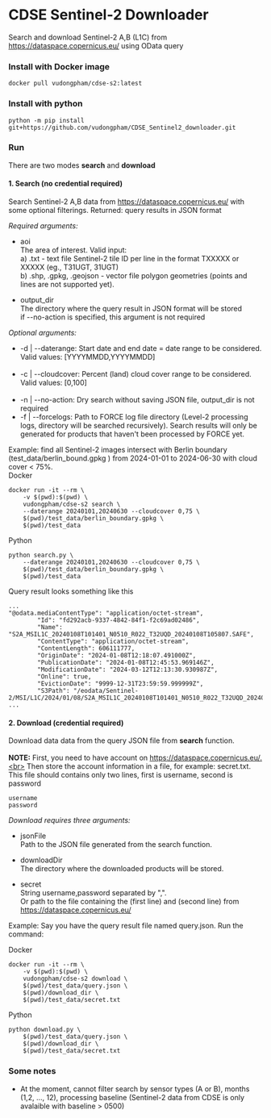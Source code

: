 # CDSE Sentinel-2 Downloader

Search and download Sentinel-2 A,B (L1C) from https://dataspace.copernicus.eu/ using OData query

### Install with Docker image
```
docker pull vudongpham/cdse-s2:latest
```

### Install with python

```
python -m pip install git+https://github.com/vudongpham/CDSE_Sentinel2_downloader.git
```


### Run
There are two modes <b>search</b> and <b>download</b>
#### 1. Search (no credential required)
Search Sentinel-2 A,B data from  https://dataspace.copernicus.eu/ with some optional filterings. Returned: query results in JSON format

<i>Required arguments:</i>
- aoi\
  The area of interest. Valid input:\
  a) .txt - text file Sentinel-2 tile ID per line in the format TXXXXX or XXXXX (eg., T31UGT, 31UGT) \
  b) .shp, .gpkg, .geojson - vector file polygon geometries (points and lines are not supported yet).
  
- output_dir\
  The directory where the query result in JSON format will be stored \
  if --no-action is specified, this argument is not required

<i>Optional arguments:</i>
- -d | --daterange: Start date and end date = date range to be considered. Valid values: [YYYYMMDD,YYYYMMDD] <br><br>
- -c | --cloudcover:  Percent (land) cloud cover range to be considered. Valid values: [0,100] <br><br>
- -n | --no-action:  Dry search without saving JSON file, output_dir is not required 
- -f | --forcelogs: Path to FORCE log file directory (Level-2 processing logs, directory will be searched recursively). 
                    Search results will only be generated for products that haven't been processed by FORCE yet.



Example: find all Sentinel-2 images intersect with Berlin boundary (test_data/berlin_bound.gpkg ) from 2024-01-01 to 2024-06-30 with cloud cover < 75%. \
Docker
```
docker run -it --rm \
    -v $(pwd):$(pwd) \
    vudongpham/cdse-s2 search \
    --daterange 20240101,20240630 --cloudcover 0,75 \
    $(pwd)/test_data/berlin_boundary.gpkg \
    $(pwd)/test_data
```

Python
```
python search.py \
    --daterange 20240101,20240630 --cloudcover 0,75 \
    $(pwd)/test_data/berlin_boundary.gpkg \
    $(pwd)/test_data
```

Query result looks something like this
```
...
"@odata.mediaContentType": "application/octet-stream",
        "Id": "fd292acb-9337-4842-84f1-f2c69ad02486",
        "Name": "S2A_MSIL1C_20240108T101401_N0510_R022_T32UQD_20240108T105807.SAFE",
        "ContentType": "application/octet-stream",
        "ContentLength": 606111777,
        "OriginDate": "2024-01-08T12:18:07.491000Z",
        "PublicationDate": "2024-01-08T12:45:53.969146Z",
        "ModificationDate": "2024-03-12T12:13:30.930987Z",
        "Online": true,
        "EvictionDate": "9999-12-31T23:59:59.999999Z",
        "S3Path": "/eodata/Sentinel-2/MSI/L1C/2024/01/08/S2A_MSIL1C_20240108T101401_N0510_R022_T32UQD_20240108T105807.SAFE",
...
```


#### 2. Download (credential required)
Download data data from the query JSON file from <b>search</b> function. <br><br>
<b>NOTE:</b> First, you need to have account on https://dataspace.copernicus.eu/.<br>
Then store the account information in a file, for example: secret.txt. This file should contains only two lines, first is username, second is password
```
username
password
```

<i>Download requires three arguments:</i>
- jsonFile\
  Path to the JSON file generated from the search function.
  
- downloadDir\
  The directory where the downloaded products will be stored.

- secret\
  String username,password separated by ",".\
  Or path to the file containing the <username> (first line) and <password> (second line) from https://dataspace.copernicus.eu/


Example: Say you have the query result file named query.json. Run the command:

Docker
```
docker run -it --rm \
    -v $(pwd):$(pwd) \
    vudongpham/cdse-s2 download \
    $(pwd)/test_data/query.json \
    $(pwd)/download_dir \
    $(pwd)/test_data/secret.txt
```

Python
```
python download.py \
    $(pwd)/test_data/query.json \
    $(pwd)/download_dir \
    $(pwd)/test_data/secret.txt
```

### Some notes
- At the moment, cannot filter search by sensor types (A or B), months (1,2, ..., 12), processing baseline (Sentinel-2 data from CDSE is only avalaible with baseline > 0500)
